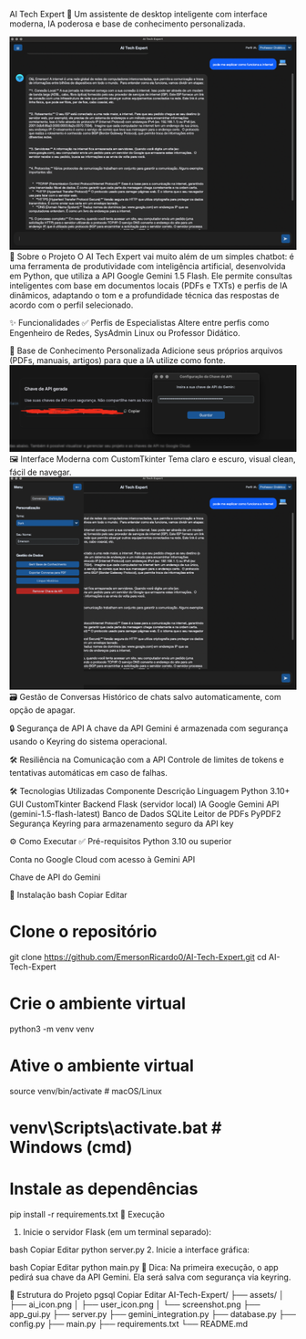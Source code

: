 AI Tech Expert 🤖
Um assistente de desktop inteligente com interface moderna, IA poderosa e base de conhecimento personalizada.

<img src="assets/1.png" alt="Screenshot do AI Tech Expert" width="600"/>
🚀 Sobre o Projeto
O AI Tech Expert vai muito além de um simples chatbot: é uma ferramenta de produtividade com inteligência artificial, desenvolvida em Python, que utiliza a API Google Gemini 1.5 Flash. Ele permite consultas inteligentes com base em documentos locais (PDFs e TXTs) e perfis de IA dinâmicos, adaptando o tom e a profundidade técnica das respostas de acordo com o perfil selecionado.

✨ Funcionalidades
✅ Perfis de Especialistas
Altere entre perfis como Engenheiro de Redes, SysAdmin Linux ou Professor Didático.

📂 Base de Conhecimento Personalizada
Adicione seus próprios arquivos (PDFs, manuais, artigos) para que a IA utilize como fonte.
<img src="assets/4.png" alt="Screenshot do AI Tech Expert" width="600"/>
🖼️ Interface Moderna com CustomTkinter
Tema claro e escuro, visual clean, fácil de navegar.
<img src="assets/2.png" alt="Screenshot do AI Tech Expert" width="600"/>
🗃️ Gestão de Conversas
Histórico de chats salvo automaticamente, com opção de apagar.

🔒 Segurança de API
A chave da API Gemini é armazenada com segurança usando o Keyring do sistema operacional.

🛠️ Resiliência na Comunicação com a API
Controle de limites de tokens e tentativas automáticas em caso de falhas.

🛠️ Tecnologias Utilizadas
Componente	Descrição
Linguagem	Python 3.10+
GUI	CustomTkinter
Backend	Flask (servidor local)
IA	Google Gemini API (gemini-1.5-flash-latest)
Banco de Dados	SQLite
Leitor de PDFs	PyPDF2
Segurança	Keyring para armazenamento seguro da API key

⚙️ Como Executar
✅ Pré-requisitos
Python 3.10 ou superior

Conta no Google Cloud com acesso à Gemini API

Chave de API do Gemini

🧰 Instalação
bash
Copiar
Editar
# Clone o repositório
git clone https://github.com/EmersonRicardo0/AI-Tech-Expert.git
cd AI-Tech-Expert

# Crie o ambiente virtual
python3 -m venv venv

# Ative o ambiente virtual
source venv/bin/activate      # macOS/Linux
# venv\Scripts\activate.bat   # Windows (cmd)

# Instale as dependências
pip install -r requirements.txt
🚀 Execução
1. Inicie o servidor Flask (em um terminal separado):

bash
Copiar
Editar
python server.py
2. Inicie a interface gráfica:

bash
Copiar
Editar
python main.py
🧠 Dica: Na primeira execução, o app pedirá sua chave da API Gemini. Ela será salva com segurança via keyring.

📂 Estrutura do Projeto
pgsql
Copiar
Editar
AI-Tech-Expert/
├── assets/
│   ├── ai_icon.png
│   ├── user_icon.png
│   └── screenshot.png
├── app_gui.py
├── server.py
├── gemini_integration.py
├── database.py
├── config.py
├── main.py
├── requirements.txt
└── README.md
